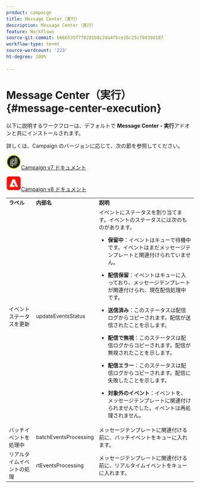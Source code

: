 ```yaml
---
product: campaign
title: Message Center（実行）
description: Message Center（実行）
feature: Workflows
source-git-commit: b666535f7f82d1b8c2da4fbce1bc25cf8d39d187
workflow-type: tm+mt
source-wordcount: '223'
ht-degree: 100%

---
```



# Message Center（実行）{#message-center-execution}



以下に説明するワークフローは、デフォルトで **Message Center - 実行**&#x200B;アドオンと共にインストールされます。

詳しくは、Campaign のバージョンに応じて、次の節を参照してください。

![](assets/do-not-localize/v7.jpeg)[Campaign v7 ドキュメント](../../message-center/using/about-transactional-messaging.md)

![](assets/do-not-localize/v8.png)[Campaign v8 ドキュメント](https://experienceleague.adobe.com/docs/campaign/campaign-v8/send/transactional.html?lang=ja)

<table> 
 <tbody> 
  <tr> 
   <td> <strong>ラベル</strong><br /> </td> 
   <td> <strong>内部名</strong><br /> </td> 
   <td> <strong>説明</strong><br /> </td> 
  </tr> 
  <tr> 
   <td> <span class="uicontrol">イベントステータスを更新</span> <br /> </td> 
   <td> <span class="uicontrol">updateEventsStatus</span> <br /> </td> 
   <td> イベントにステータスを割り当てます。イベントのステータスには次のものがあります。<br /> 
    <ul> 
     <li> <p><strong>保留中</strong>：イベントはキューで待機中です。イベントはまだメッセージテンプレートと関連付けられていません。</p> </li> 
     <li> <p><strong>配信保留</strong>：イベントはキューに入っており、メッセージテンプレートが関連付けられ、現在配信処理中です。</p> </li> 
     <li> <p><strong>送信済み</strong>：このステータスは配信ログからコピーされます。配信が送信されたことを示します。</p> </li> 
     <li> <p><strong>配信で無視</strong>：このステータスは配信ログからコピーされます。配信が無視されたことを示します。</p> </li> 
     <li> <p><strong>配信エラー</strong>：このステータスは配信ログからコピーされます。配信に失敗したことを示します。</p> </li> 
     <li> <p><strong>対象外のイベント</strong>：イベントを、メッセージテンプレートに関連付けられませんでした。イベントは再処理されません。</p> </li> 
    </ul> </td> 
  </tr> 
  <tr> 
   <td> <span class="uicontrol">バッチイベントを処理中</span> <br /> </td> 
   <td> <span class="uicontrol">batchEventsProcessing</span> <br /> </td> 
   <td> メッセージテンプレートに関連付ける前に、バッチイベントをキューに入れます。<br /> </td> 
  </tr> 
  <tr> 
   <td> <span class="uicontrol">リアルタイムイベントの処理</span> <br /> </td> 
   <td> <span class="uicontrol">rtEventsProcessing</span> <br /> </td> 
   <td> メッセージテンプレートに関連付ける前に、リアルタイムイベントをキューに入れます。<br /> </td> 
  </tr> 
 </tbody> 
</table>

